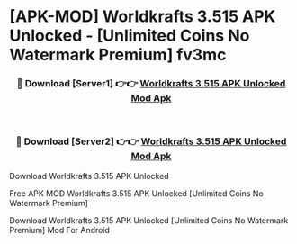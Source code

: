 # [APK-MOD] Worldkrafts 3.515 APK Unlocked - [Unlimited Coins No Watermark Premium] fv3mc



<div align="center">
<h3>🔴 Download [Server1] 👉👉 <a href="https://momento.my/?title=Worldkrafts_3.515_APK_Unlocked">Worldkrafts 3.515 APK Unlocked Mod Apk</a></h3><br>

<h3>🔴 Download [Server2] 👉👉 <a href="https://momento.my/?title=Worldkrafts_3.515_APK_Unlocked">Worldkrafts 3.515 APK Unlocked Mod Apk</a></h3>
</div>



Download Worldkrafts 3.515 APK Unlocked 

Free APK MOD Worldkrafts 3.515 APK Unlocked [Unlimited Coins No Watermark Premium]

Download Worldkrafts 3.515 APK Unlocked [Unlimited Coins No Watermark Premium] Mod For Android

